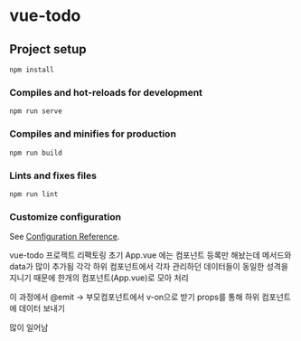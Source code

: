 # vue-todo

## Project setup
```
npm install
```

### Compiles and hot-reloads for development
```
npm run serve
```

### Compiles and minifies for production
```
npm run build
```

### Lints and fixes files
```
npm run lint
```

### Customize configuration
See [Configuration Reference](https://cli.vuejs.org/config/).


vue-todo 프로젝트 리팩토링
초기 App.vue 에는 컴포넌트 등록만 해놨는데 메서드와 data가 많이 추가됨
각각 하위 컴포넌트에서 각자 관리하던 데이터들이 동일한 성격을 지니기 때문에
한개의 컴포넌트(App.vue)로 모아 처리

이 과정에서 @emit -> 부모컴포넌트에서 v-on으로 받기
props를 통해 하위 컴포넌트에 데이터 보내기

많이 일어남


